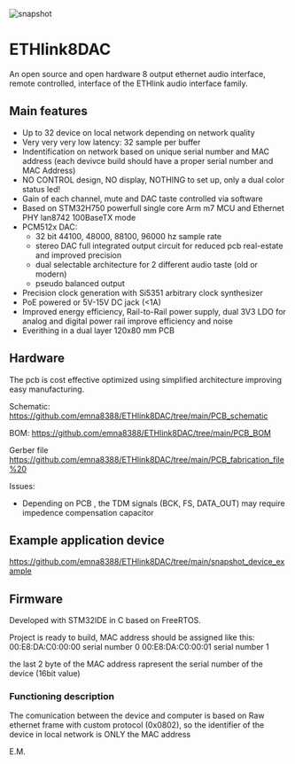 ![snapshot](https://github.com/emna8388/ETHlink8DAC/blob/main/snapshot_PCB/3D_ETHlink8xDAC_PCB.png)
# ETHlink8DAC

An open source and open hardware 8 output ethernet audio interface, remote controlled, interface of the ETHlink audio interface family.

## Main features

* Up to 32 device on local network depending on network quality
* Very very very low latency: 32 sample per buffer 
* Indentification on network based on unique serial number and MAC address (each devivce build should have a proper serial number and MAC Address) 
* NO CONTROL design, NO display, NOTHING to set up, only a dual color status led! 
* Gain of each channel, mute and DAC taste controlled via software  
* Based on STM32H750 powerfull single core Arm m7 MCU and Ethernet PHY lan8742 100BaseTX mode
* PCM512x DAC:
    * 32 bit 44100, 48000, 88100, 96000 hz sample rate 
    * stereo DAC full integrated output circuit for reduced pcb real-estate and improved precision 
    * dual selectable architecture for 2 different audio taste (old or modern)
    * pseudo balanced output
* Precision clock generation with Si5351 arbitrary clock synthesizer
* PoE powered or 5V-15V DC jack (<1A)
* Improved energy efficiency, Rail-to-Rail power supply, dual 3V3 LDO for analog and digital power rail improve efficiency and noise 
* Everithing in a dual layer 120x80 mm PCB 

## Hardware

The pcb is cost effective optimized using simplified architecture improving easy manufacturing. 

 Schematic: 
 https://github.com/emna8388/ETHlink8DAC/tree/main/PCB_schematic

 BOM:
 https://github.com/emna8388/ETHlink8DAC/tree/main/PCB_BOM

 Gerber file
 https://github.com/emna8388/ETHlink8DAC/tree/main/PCB_fabrication_file%20

 Issues: 
* Depending on PCB , the TDM signals (BCK, FS, DATA_OUT) may require impedence compensation capacitor 

## Example application device 

 https://github.com/emna8388/ETHlink8DAC/tree/main/snapshot_device_example

## Firmware 

 Developed with STM32IDE in C based on FreeRTOS. 

 Project is ready to build, MAC address should be assigned like this:
 00:E8:DA:C0:00:00 serial number 0
 00:E8:DA:C0:00:01 serial number 1 

 the last 2 byte of the MAC address rapresent the serial number of the device (16bit value)

### Functioning description
 The comunication between the device and computer is based on Raw ethernet frame with custom protocol (0x0802), so the identifier of the device in local network is ONLY the MAC address






E.M.
